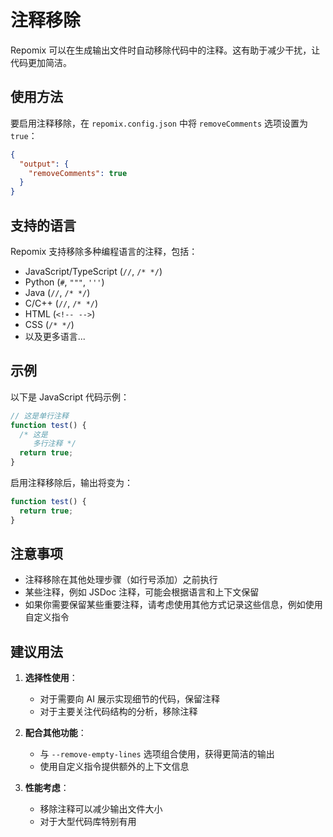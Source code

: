 # 注释移除

Repomix 可以在生成输出文件时自动移除代码中的注释。这有助于减少干扰，让代码更加简洁。

## 使用方法

要启用注释移除，在 `repomix.config.json` 中将 `removeComments` 选项设置为 `true`：

```json
{
  "output": {
    "removeComments": true
  }
}
```

## 支持的语言

Repomix 支持移除多种编程语言的注释，包括：

- JavaScript/TypeScript (`//`, `/* */`)
- Python (`#`, `"""`, `'''`)
- Java (`//`, `/* */`)
- C/C++ (`//`, `/* */`)
- HTML (`<!-- -->`)
- CSS (`/* */`)
- 以及更多语言...

## 示例

以下是 JavaScript 代码示例：

```javascript
// 这是单行注释
function test() {
  /* 这是
     多行注释 */
  return true;
}
```

启用注释移除后，输出将变为：

```javascript
function test() {
  return true;
}
```

## 注意事项

- 注释移除在其他处理步骤（如行号添加）之前执行
- 某些注释，例如 JSDoc 注释，可能会根据语言和上下文保留
- 如果你需要保留某些重要注释，请考虑使用其他方式记录这些信息，例如使用自定义指令

## 建议用法

1. **选择性使用**：
   - 对于需要向 AI 展示实现细节的代码，保留注释
   - 对于主要关注代码结构的分析，移除注释

2. **配合其他功能**：
   - 与 `--remove-empty-lines` 选项组合使用，获得更简洁的输出
   - 使用自定义指令提供额外的上下文信息

3. **性能考虑**：
   - 移除注释可以减少输出文件大小
   - 对于大型代码库特别有用
